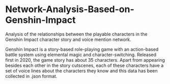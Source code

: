 # Network-Analysis-Based-on-Genshin-Impact

Analysis of the relationships between the playable characters in the Genshin Impact character story and voice mention network.

Genshin Impact is a story-based role-playing game with an action-based battle system using elemental magic and character-switching. 
Released first in 2020, the game story has about 35 characters. Apart from appearing besides each other in the story cutscenes, each of these characters have a set of voice lines about the characters they know and this data has been collected in .json format. 

